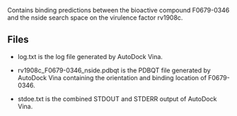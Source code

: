 Contains binding predictions between the bioactive compound F0679-0346 and the nside search space on the virulence factor rv1908c.

## Files

- log.txt is the log file generated by AutoDock Vina.

- rv1908c_F0679-0346_nside.pdbqt is the PDBQT file generated by AutoDock Vina containing the orientation and binding location of F0679-0346.

- stdoe.txt is the combined STDOUT and STDERR output of AutoDock Vina.

